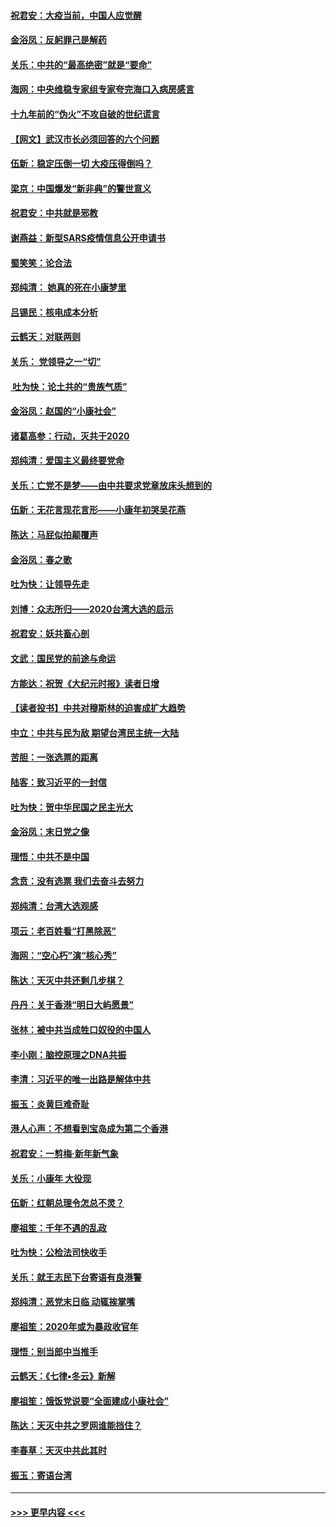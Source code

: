 #### [祝君安：大疫当前，中国人应觉醒](../pages/nsc993/n11821946.md?t=01271102) 
#### [金浴凤：反躬罪己是解药](../pages/nsc993/n11820280.md?t=01271102) 
#### [关乐：中共的“最高绝密”就是“要命”](../pages/nsc993/n11816946.md?t=01271102) 
#### [海网：中央维稳专家组专家夸完海口入病房感言](../pages/nsc993/n11815138.md?t=01271102) 
#### [十九年前的“伪火”不攻自破的世纪谎言](../pages/nsc993/n11813238.md?t=01271102) 
#### [【网文】武汉市长必须回答的六个问题](../pages/nsc993/n11813848.md?t=01271102) 
#### [伍新：稳定压倒一切 大疫压得倒吗？](../pages/nsc993/n11812634.md?t=01271102) 
#### [梁京：中国爆发“新非典”的警世意义](../pages/nsc993/n11812554.md?t=01271102) 
#### [祝君安：中共就是邪教](../pages/nsc993/n11812431.md?t=01271102) 
#### [谢燕益：新型SARS疫情信息公开申请书](../pages/nsc993/n11808840.md?t=01271102) 
#### [蜀笑笑：论合法](../pages/nsc993/n11808064.md?t=01271102) 
#### [郑纯清： 她真的死在小康梦里](../pages/nsc993/n11806623.md?t=01271102) 
#### [吕锡民：核电成本分析](../pages/nsc993/n11806284.md?t=01271102) 
#### [云鹤天：对联两则](../pages/nsc993/n11805957.md?t=01271102) 
#### [关乐： 党领导之一“切”](../pages/nsc993/n11804505.md?t=01271102) 
#### [ 吐为快：论土共的“贵族气质”](../pages/nsc993/n11804490.md?t=01271102) 
#### [金浴凤：赵国的“小康社会”](../pages/nsc993/n11804452.md?t=01271102) 
#### [诸葛高参：行动，灭共于2020](../pages/nsc993/n11804120.md?t=01271102) 
#### [郑纯清：爱国主义最终要党命](../pages/nsc993/n11802197.md?t=01271102) 
#### [关乐：亡党不是梦——由中共要求党章放床头想到的](../pages/nsc993/n11802156.md?t=01271102) 
#### [伍新：无花言现花言形——小康年初哭吴花燕](../pages/nsc993/n11800044.md?t=01271102) 
#### [陈达：马屁似拍颠覆声](../pages/nsc993/n11800010.md?t=01271102) 
#### [金浴凤：春之歌](../pages/nsc993/n11797687.md?t=01271102) 
#### [吐为快：让领导先走](../pages/nsc993/n11797512.md?t=01271102) 
#### [刘博：众志所归——2020台湾大选的启示](../pages/nsc993/n11796878.md?t=01271102) 
#### [祝君安：妖共畜心剖](../pages/nsc993/n11794273.md?t=01271102) 
#### [文武：国民党的前途与命运](../pages/nsc993/n11794198.md?t=01271102) 
#### [方能达：祝贺《大纪元时报》读者日增](../pages/nsc993/n11793807.md?t=01271102) 
#### [【读者投书】中共对穆斯林的迫害成扩大趋势](../pages/nsc993/n11791371.md?t=01271102) 
#### [中立：中共与民为敌 期望台湾民主统一大陆](../pages/nsc993/n11790392.md?t=01271102) 
#### [苦胆：一张选票的距离](../pages/nsc993/n11788914.md?t=01271102) 
#### [陆客：致习近平的一封信](../pages/nsc993/n11788867.md?t=01271102) 
#### [吐为快：贺中华民国之民主光大](../pages/nsc993/n11788618.md?t=01271102) 
#### [金浴凤：末日党之像](../pages/nsc993/n11787475.md?t=01271102) 
#### [理悟：中共不是中国](../pages/nsc993/n11787463.md?t=01271102) 
#### [念贲：没有选票  我们去奋斗去努力](../pages/nsc993/n11787398.md?t=01271102) 
#### [郑纯清：台湾大选观感](../pages/nsc993/n11786210.md?t=01271102) 
#### [项云：老百姓看“打黑除恶”](../pages/nsc993/n11785398.md?t=01271102) 
#### [海网：“空心朽”演“核心秀”](../pages/nsc993/n11783874.md?t=01271102) 
#### [陈达：天灭中共还剩几步棋？](../pages/nsc993/n11783719.md?t=01271102) 
#### [丹丹：关于香港“明日大屿愿景”](../pages/nsc993/n11783273.md?t=01271102) 
#### [张林：被中共当成牲口奴役的中国人](../pages/nsc993/n11782397.md?t=01271102) 
#### [李小刚：脑控原理之DNA共振](../pages/nsc993/n11780962.md?t=01271102) 
#### [李清：习近平的唯一出路是解体中共](../pages/nsc993/n11780866.md?t=01271102) 
#### [振玉：炎黄巨难奇耻](../pages/nsc993/n11779632.md?t=01271102) 
#### [港人心声：不想看到宝岛成为第二个香港](../pages/nsc993/n11778817.md?t=01271102) 
#### [祝君安：一剪梅‧新年新气象](../pages/nsc993/n11776340.md?t=01271102) 
#### [关乐：小康年 大役现](../pages/nsc993/n11774213.md?t=01271102) 
#### [伍新：红朝总理令怎总不灵？](../pages/nsc993/n11770813.md?t=01271102) 
#### [廖祖笙：千年不遇的乱政](../pages/nsc993/n11770373.md?t=01271102) 
#### [吐为快：公检法司快收手](../pages/nsc993/n11770359.md?t=01271102) 
#### [关乐：就王志民下台寄语有良港警](../pages/nsc993/n11769903.md?t=01271102) 
#### [郑纯清：恶党末日临 动辄挨掌嘴](../pages/nsc993/n11769356.md?t=01271102) 
#### [廖祖笙：2020年或为暴政收官年](../pages/nsc993/n11768216.md?t=01271102) 
#### [理悟：别当郎中当推手](../pages/nsc993/n11768243.md?t=01271102) 
#### [云鹤天：《七律▪冬云》新解](../pages/nsc993/n11768204.md?t=01271102) 
#### [廖祖笙：饿饭党说要“全面建成小康社会”](../pages/nsc993/n11767482.md?t=01271102) 
#### [陈达：天灭中共之罗网谁能挡住？](../pages/nsc993/n11767465.md?t=01271102) 
#### [李春草：天灭中共此其时](../pages/nsc993/n11767452.md?t=01271102) 
#### [振玉：寄语台湾](../pages/nsc993/n11767432.md?t=01271102) 

----
#### [ >>> 更早内容 <<< ](../indexes/nsc993-earlier.md)
